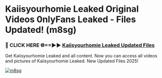 # Kaiisyourhomie Leaked Original Videos 0nlyFans Leaked - Files Updated! (m8sg)

<h3>🔴 CLICK HERE 🌐==►► <a href="https://tinyurl.com/x26r9saj" rel="nofollow">Kaiisyourhomie Leaked Updated Files</a></h3>

Get Kaiisyourhomie Leaked and all content. Now you can access all videos and pictures of Kaiisyourhomie Leaked. New Updated Files 2025!

[![m8sg](https://i.imgur.com/LkgZPqh.gif)](https://tinyurl.com/x26r9saj)
